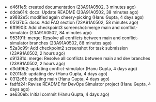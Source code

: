 - d46f1e5: created documentation (23A91A0502, 3 minutes ago)
- ddda614: docs: Update README (23A91A0502, 38 minutes ago)
- a9882e5: modified again cheery-picking (Hanu Gupta, 4 days ago)
- 05137b5: docs: Add FAQ section (23A91A0502, 58 minutes ago)
- 6ff9903: Add checkpoint3 screenshot:merge main and conflict-simulator (23A91A0502, 84 minutes ago)
- 953191f: merge: Resolve all conflicts between main and conflict-simulator branches (23A91A0502, 88 minutes ago)
- 52a3c99: Add checkpoint2 screenshot for task submission (23A91A0502, 2 hours ago)
- d91381d: merge: Resolve all conflicts between main and dev branches (23A91A0502, 2 hours ago)
- d3dd9b2: updating conflict-simulator (Hanu Gupta, 4 days ago)
- 02011a5: updating dev (Hanu Gupta, 4 days ago)
- 0312c6f: updating main (Hanu Gupta, 4 days ago)
- fadfd24: Revise README for DevOps Simulator project (Hanu Gupta, 4 days ago)
- ae630eb: Initial commit (Hanu Gupta, 4 days ago)